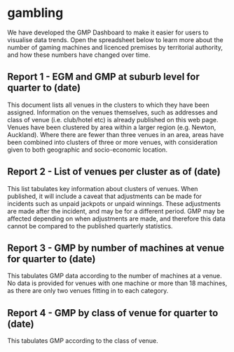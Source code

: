# gambling
We have developed the GMP Dashboard to make it easier for users to visualise data trends. Open the spreadsheet below to learn more about the number of gaming machines and licenced premises by territorial authority, and how these numbers have changed over time.

## Report 1 - EGM and GMP at suburb level for quarter to (date)

This document lists all venues in the clusters to which they have been assigned. Information on the venues themselves, such as addresses and class of venue (i.e. club/hotel etc) is already published on this web page. Venues have been clustered by area within a larger region (e.g. Newton, Auckland). Where there are fewer than three venues in an area, areas have been combined into clusters of three or more venues, with consideration given to both geographic and socio-economic location.

## Report 2 - List of venues per cluster as of (date)

This list tabulates key information about clusters of venues. When published, it will include a caveat that adjustments can be made for incidents such as unpaid jackpots or unpaid winnings. These adjustments are made after the incident, and may be for a different period. GMP may be affected depending on when adjustments are made, and therefore this data cannot be compared to the published quarterly statistics.

## Report 3 - GMP by number of machines at venue for quarter to (date)

This tabulates GMP data according to the number of machines at a venue. No data is provided for venues with one machine or more than 18 machines, as there are only two venues fitting in to each category.

## Report 4 - GMP by class of venue for quarter to (date)

This tabulates GMP according to the class of venue.

